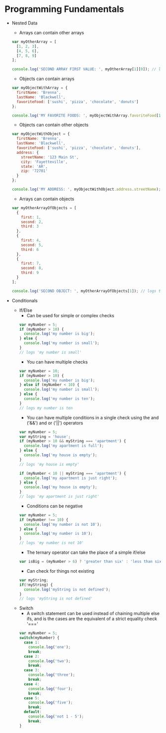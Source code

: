 # Programming Fundamentals

- Nested Data
  - Arrays can contain other arrays
  ``` js
  var myOtherArray = [
    [1, 2, 3],
    [4, 5, 6],
    [7, 8, 9]
  ];

  console.log('SECOND ARRAY FIRST VALUE: ', myOtherArray[1][0]); // logs 7
  ```
  - Objects can contain arrays
  ``` js
  var myObjectWithArray = {
    firstName: 'Brenna',
    lastName: 'Blackwell',
    favoriteFood: ['sushi', 'pizza', 'chocolate', 'donuts']
  };

  console.log('MY FAVORITE FOODS: ', myObjectWithArray.favoriteFood[1]); // logs pizza
  ```
  - Objects can contain other objects
  ``` js
  var myObjectWithObject = {
    firstName: 'Brenna',
    lastName: 'Blackwell',
    favoriteFood: ['sushi', 'pizza', 'chocolate', 'donuts'],
    address: {
      streetName: '123 Main St',
      city: 'Fayetteville',
      state: 'AR',
      zip: '72701'
    }
  };

  console.log('MY ADDRESS: ', myObjectWithObject.address.streetName); // logs 123 Main St
  ```
  - Arrays can contain objects
  ``` js
  var myOtherArrayOfObjects = [
    {
      first: 1,
      second: 2,
      third: 3
    },
    {
      first: 4,
      second: 5,
      third: 6
    },
    {
      first: 7,
      second: 8,
      third: 9
    }
  ];

  console.log('SECOND OBJECT: ', myOtherArrayOfObjects[1]); // logs the object with first: 4, second: 5 and third: 6
  ```

- Conditionals
  - If/Else
    - Can be used for simple or complex checks
    ``` js
    var myNumber = 5;
    if (myNumber > 10) {
      console.log('my number is big');
    } else {
      console.log('my number is small');
    }
    // logs 'my number is small'
    ```
    - You can have multiple checks
    ``` js
    var myNumber = 10;
    if (myNumber > 10) {
      console.log('my number is big');
    } else if (myNumber < 10) {
      console.log('my number is small');
    } else {
      console.log('my number is ten');
    }
    // logs my number is ten
    ```
    - You can have multiple conditions in a single check using the and ('&&') and or ('||') operators
    ``` js
    var myNumber = 5;
    var myString = 'house';
    if (myNumber > 10 && myString === 'apartment') {
      console.log('my apartment is full');
    } else {
      console.log('my house is empty');
    }
    // logs 'my house is empty'

    if (myNumber < 10 || myString === 'apartment') {
      console.log('my apartment is just right');
    } else {
      console.log('my house is empty');
    }
    // logs 'my apartment is just right'
    ```
    - Conditions can be negative
    ``` js
    var myNumber = 5;
    if (myNumber !== 10) {
      console.log('my number is not 10');
    } else {
      console.log('my number is 10');
    }
    // logs 'my number is not 10'
    ```
    - The ternary operator can take the place of a simple if/else
    ``` js
    var isBig = (myNumber > 6) ? 'greater than six' : 'less than six';
    ```
    - Can check for things not existing
    ``` js
    var myString;
    if(!myString) {
      console.log('myString is not defined');
    }
    // logs 'myString is not defined'
    ```
  - Switch
    - A switch statement can be used instead of chaining multiple else ifs, and is the cases are the equivalent of a strict equality check '==='
    ``` js
    var myNumber = 5;
    switch(myNumber) {
      case 1:
        console.log('one');
        break;
      case 2:
        console.log('two');
        break;
      case 3:
        console.log('three');
        break;
      case 4:
        console.log('four');
        break;
      case 5:
        console.log('five');
        break;
      default:
        console.log('not 1 - 5');
        break;
    }
    ```
